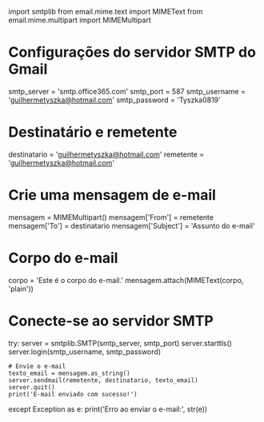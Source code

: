 import smtplib
from email.mime.text import MIMEText
from email.mime.multipart import MIMEMultipart

# Configurações do servidor SMTP do Gmail
smtp_server = 'smtp.office365.com'
smtp_port = 587
smtp_username = 'guilhermetyszka@hotmail.com'
smtp_password = 'Tyszka0819'

# Destinatário e remetente
destinatario = 'guilhermetyszka@hotmail.com'
remetente = 'guilhermetyszka@hotmail.com'

# Crie uma mensagem de e-mail
mensagem = MIMEMultipart()
mensagem['From'] = remetente
mensagem['To'] = destinatario
mensagem['Subject'] = 'Assunto do e-mail'

# Corpo do e-mail
corpo = 'Este é o corpo do e-mail.'
mensagem.attach(MIMEText(corpo, 'plain'))

# Conecte-se ao servidor SMTP
try:
    server = smtplib.SMTP(smtp_server, smtp_port)
    server.starttls()
    server.login(smtp_username, smtp_password)

    # Envie o e-mail
    texto_email = mensagem.as_string()
    server.sendmail(remetente, destinatario, texto_email)
    server.quit()
    print('E-mail enviado com sucesso!')

except Exception as e:
    print('Erro ao enviar o e-mail:', str(e))
